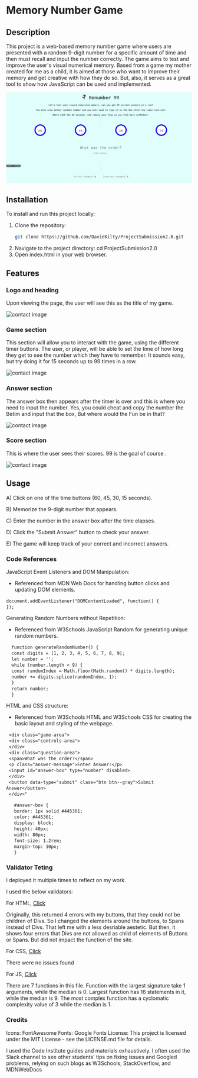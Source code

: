 


# Memory Number Game



## Description
This project is a web-based memory number game where users are presented with a random 9-digit number for a specific amount of time and then must recall and input the number correctly. The game aims to test and improve the user's visual numerical memory. Based from a game my mother created for me as a child, it is aimed at those who want to improve their memory and get creative with how they do so. But, also, it serves as a great tool to show how JavaScript can be used and implemented.

![contact image](assets/images/fullscreenshot.png)

## Installation

To install and run this project locally:
1. Clone the repository:
   ```bash
   git clone https://github.com/DavidKilty/ProjectSubmission2.0.git
2. Navigate to the project directory:
 cd ProjectSubmission2.0
3. Open index.html in your web browser.

## Features

### Logo and heading 

Upon viewing the page, the user will see this as the title of my game. 

![contact image](assets/images/logoheader.png)

### Game section

This section will allow you to interact with the game, using the different timer buttons. The user, or player, will be able to set the time of how long they get to see the number which they have to remember. It sounds easy, but try doing it for 15 seconds up to 99 times in a row. 

![contact image](assets/images/buttons.png)

### Answer section

The answer box then appears after the timer is over and this is where you need to input the number. Yes, you could cheat and copy the number the Betim and input that the box, But where would the Fun be in that? 

![contact image](assets/images/zoominanswerbox.png)

### Score section  

This is where the user sees their scores. 99 is the goal of course . 

![contact image](assets/images/fullscreenshotwithanswerbox.png)
   
## Usage

A) Click on one of the time buttons (60, 45, 30, 15 seconds).

B) Memorize the 9-digit number that appears.

C) Enter the number in the answer box after the time elapses.

D) Click the "Submit Answer" button to check your answer.

E) The game will keep track of your correct and incorrect answers.


### Code References

JavaScript Event Listeners and DOM Manipulation:

 - Referenced from MDN Web Docs for handling button clicks and updating DOM elements.

 ```
 document.addEventListener("DOMContentLoaded", function() {
 });
```

 Generating Random Numbers without Repetition:
 
 - Referenced from W3Schools JavaScript Random for generating unique random numbers.

 ```
   function generateRandomNumber() {
   const digits = [1, 2, 3, 4, 5, 6, 7, 8, 9];
   let number = '';
   while (number.length < 9) {
   const randomIndex = Math.floor(Math.random() * digits.length);
   number += digits.splice(randomIndex, 1);
   }
   return number;
   } 
```

HTML and CSS structure:

- Referenced from W3Schools HTML and W3Schools CSS for creating the basic layout and styling of the webpage.
 
 ```
  <div class="game-area">
  <div class="controls-area">
  </div>
  <div class="question-area">
  <span>What was the order?</span>
  <p class="answer-message">Enter Answer:</p>
  <input id="answer-box" type="number" disabled>
  </div>
  <button data-type="submit" class="btn btn--gray">Submit Answer</button>
  </div>"
```

```
   #answer-box {
   border: 1px solid #445361;
   color: #445361;
   display: block;
   height: 40px;
   width: 80px;
   font-size: 1.2rem;
   margin-top: 10px;
   }
```

### Validator Teting

I deployed it multiple times to reflect on my work.

I used the below validators: 

For HTML, [Click](https://validator.w3.org/nu/?doc=https%3A%2F%2Fdavidkilty.github.io%2FProjectSubmission2.0%2F)

Originally, this returned 4 errors with my buttons, that they could not be children of Divs. So I changed the elements around the buttons, to Spans instead of Divs. That left me with a less desriable aestetic. But then, it shows four errors that Divs are not allowed as child of elements of Buttons or Spans. But did not impact the function of the site. 

For CSS, [Click](https://jigsaw.w3.org/css-validator/validator?uri=https%3A%2F%2Fdavidkilty.github.io%2FProjectSubmission2.0%2F&profile=css3svg&usermedium=all&warning=1&vextwarning=&lang=en)

There were no issues found 

For JS, [Click](https://jshint.com/)

There are 7 functions in this file.
Function with the largest signature take 1 arguments, while the median is 0.
Largest function has 16 statements in it, while the median is 9.
The most complex function has a cyclomatic complexity value of 3 while the median is 1.

### Credits

Icons: FontAwesome 
Fonts: Google Fonts
License: This project is licensed under the MIT License - see the LICENSE.md file for details.

I used the Code Institute guides and materials exhaustively. I often used the Slack channel to see other students' tips on fixing issues and Googled problems, relying on such blogs as W3Schools, StackOverflow, and MDNWebDocs

